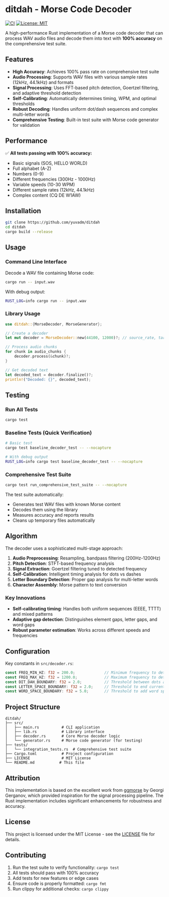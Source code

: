 # ditdah - Morse Code Decoder

[![CI](https://github.com/yuvadm/ditdah/workflows/CI/badge.svg)](https://github.com/yuvadm/ditdah/actions)
[![License: MIT](https://img.shields.io/badge/License-MIT-yellow.svg)](https://opensource.org/licenses/MIT)

A high-performance Rust implementation of a Morse code decoder that can process WAV audio files and decode them into text with **100% accuracy** on the comprehensive test suite.

## Features

- **High Accuracy**: Achieves 100% pass rate on comprehensive test suite
- **Audio Processing**: Supports WAV files with various sample rates (12kHz, 44.1kHz) and formats
- **Signal Processing**: Uses FFT-based pitch detection, Goertzel filtering, and adaptive threshold detection
- **Self-Calibrating**: Automatically determines timing, WPM, and optimal thresholds
- **Robust Decoding**: Handles uniform dot/dash sequences and complex multi-letter words
- **Comprehensive Testing**: Built-in test suite with Morse code generator for validation

## Performance

✅ **All tests passing with 100% accuracy:**
- Basic signals (SOS, HELLO WORLD)
- Full alphabet (A-Z)
- Numbers (0-9) 
- Different frequencies (300Hz - 1000Hz)
- Variable speeds (10-30 WPM)
- Different sample rates (12kHz, 44.1kHz)
- Complex content (CQ DE W1AW)

## Installation

```bash
git clone https://github.com/yuvadm/ditdah
cd ditdah
cargo build --release
```

## Usage

### Command Line Interface

Decode a WAV file containing Morse code:

```bash
cargo run -- input.wav
```

With debug output:
```bash
RUST_LOG=info cargo run -- input.wav
```

### Library Usage

```rust
use ditdah::{MorseDecoder, MorseGenerator};

// Create a decoder
let mut decoder = MorseDecoder::new(44100, 12000)?; // source_rate, target_rate

// Process audio chunks
for chunk in audio_chunks {
    decoder.process(&chunk)?;
}

// Get decoded text
let decoded_text = decoder.finalize()?;
println!("Decoded: {}", decoded_text);
```

## Testing

### Run All Tests

```bash
cargo test
```

### Baseline Tests (Quick Verification)

```bash
# Basic test
cargo test baseline_decoder_test -- --nocapture

# With debug output
RUST_LOG=info cargo test baseline_decoder_test -- --nocapture
```

### Comprehensive Test Suite

```bash
cargo test run_comprehensive_test_suite -- --nocapture
```

The test suite automatically:
- Generates test WAV files with known Morse content
- Decodes them using the library
- Measures accuracy and reports results
- Cleans up temporary files automatically

## Algorithm

The decoder uses a sophisticated multi-stage approach:

1. **Audio Preprocessing**: Resampling, bandpass filtering (200Hz-1200Hz)
2. **Pitch Detection**: STFT-based frequency analysis
3. **Signal Extraction**: Goertzel filtering tuned to detected frequency  
4. **Self-Calibration**: Intelligent timing analysis for dots vs dashes
5. **Letter Boundary Detection**: Proper gap analysis for multi-letter words
6. **Character Assembly**: Morse pattern to text conversion

### Key Innovations

- **Self-calibrating timing**: Handles both uniform sequences (EEEE, TTTT) and mixed patterns
- **Adaptive gap detection**: Distinguishes element gaps, letter gaps, and word gaps
- **Robust parameter estimation**: Works across different speeds and frequencies

## Configuration

Key constants in `src/decoder.rs`:

```rust
const FREQ_MIN_HZ: f32 = 200.0;             // Minimum frequency to detect
const FREQ_MAX_HZ: f32 = 1200.0;            // Maximum frequency to detect  
const DIT_DAH_BOUNDARY: f32 = 2.0;          // Threshold between dots and dashes
const LETTER_SPACE_BOUNDARY: f32 = 2.0;     // Threshold to end current letter
const WORD_SPACE_BOUNDARY: f32 = 5.0;       // Threshold to add word space
```

## Project Structure

```
ditdah/
├── src/
│   ├── main.rs          # CLI application
│   ├── lib.rs           # Library interface  
│   ├── decoder.rs       # Core Morse decoder logic
│   └── generator.rs     # Morse code generator (for testing)
├── tests/
│   └── integration_tests.rs  # Comprehensive test suite
├── Cargo.toml           # Project configuration
├── LICENSE              # MIT License
└── README.md           # This file
```

## Attribution

This implementation is based on the excellent work from [ggmorse](https://github.com/ggerganov/ggmorse) by Georgi Gerganov, which provided inspiration for the signal processing pipeline. The Rust implementation includes significant enhancements for robustness and accuracy.

## License

This project is licensed under the MIT License - see the [LICENSE](LICENSE) file for details.

## Contributing

1. Run the test suite to verify functionality: `cargo test`
2. All tests should pass with 100% accuracy
3. Add tests for new features or edge cases
4. Ensure code is properly formatted: `cargo fmt`
5. Run clippy for additional checks: `cargo clippy`
